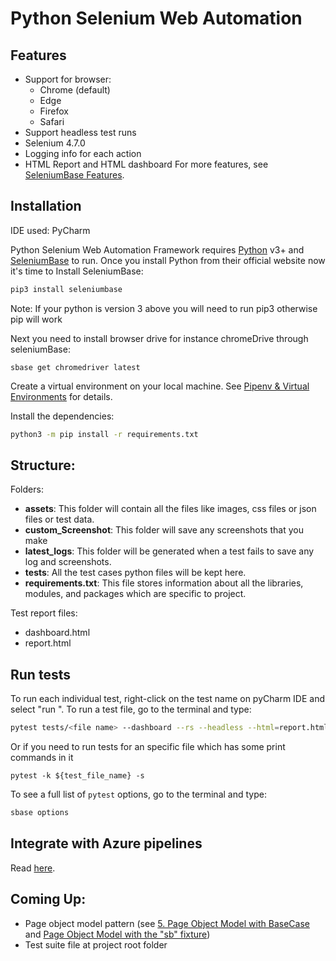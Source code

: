 # Python Selenium Web Automation

## Features
- Support for browser:
    - Chrome (default)
    - Edge
    - Firefox
    - Safari
- Support headless test runs
- Selenium 4.7.0
- Logging info for each action
- HTML Report and HTML dashboard
For more features, see [SeleniumBase Features](https://seleniumbase.io/help_docs/features_list/#seleniumbase-features).

## Installation
IDE used: PyCharm

Python Selenium Web Automation Framework requires [Python](https://www.python.org/) v3+ and [SeleniumBase](https://seleniumbase.io/) to run.
Once you install Python from their official website now it's time to Install SeleniumBase:
```sh
pip3 install seleniumbase
```
Note: If your python is version 3 above you will need to run pip3 otherwise pip will work

Next you need to install browser drive for instance chromeDrive through seleniumBase:

```commandline
sbase get chromedriver latest 
```
Create a virtual environment on your local machine.  See [Pipenv & Virtual Environments](https://docs.python-guide.org/dev/virtualenvs/#virtualenvironments-ref) for details.

Install the dependencies:
```sh
python3 -m pip install -r requirements.txt
```

## Structure:
Folders:
- **assets**: This folder will contain all the files like images, css files or json files or test data.
- **custom_Screenshot**: This folder will save any screenshots that you make
- **latest_logs**: This folder will be generated when a test fails to save any log and screenshots.
- **tests**:  All the test cases python files will be kept here.
- **requirements.txt**: This file stores information about all the libraries, modules, and packages which are specific to project.

Test report files:
- dashboard.html
- report.html

## Run tests
To run each individual test, right-click on the test name on pyCharm IDE and select "run <test name>".
To run a test file, go to the terminal and type:
```sh
pytest tests/<file name> --dashboard --rs --headless --html=report.html
```
Or if you need to run tests for an specific file which has some print commands in it
```commandline
pytest -k ${test_file_name} -s
```

To see a full list of `pytest` options, go to the terminal and type:
```sh
sbase options
```

## Integrate with Azure pipelines
Read [here](https://seleniumbase.io/integrations/azure/azure_pipelines/ReadMe/#give-your-new-project-a-name-and-set-visibility-to-public-for-your-seleniumbase-fork).

## Coming Up:
- Page object model pattern (see [5. Page Object Model with BaseCase](https://seleniumbase.io/help_docs/syntax_formats/#sb_sf_05) and [Page Object Model with the "sb" fixture](https://seleniumbase.io/help_docs/syntax_formats/#sb_sf_06))
- Test suite file at project root folder